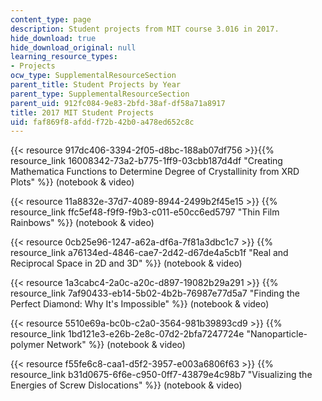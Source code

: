 ```yaml
---
content_type: page
description: Student projects from MIT course 3.016 in 2017.
hide_download: true
hide_download_original: null
learning_resource_types:
- Projects
ocw_type: SupplementalResourceSection
parent_title: Student Projects by Year
parent_type: SupplementalResourceSection
parent_uid: 912fc084-9e83-2bfd-38af-df58a71a8917
title: 2017 MIT Student Projects
uid: faf869f8-afdd-f72b-42b0-a478ed652c8c
---
```


{{< resource 917dc406-3394-2f05-d8bc-188ab07df756 >}}{{% resource_link 16008342-73a2-b775-1ff9-03cbb187d4df "Creating Mathematica Functions to Determine Degree of Crystallinity from XRD Plots" %}} (notebook & video)

{{< resource 11a8832e-37d7-4089-8944-2499b2f45e15 >}} {{% resource_link ffc5ef48-f9f9-f9b3-c011-e50cc6ed5797 "Thin Film Rainbows" %}} (notebook & video)

{{< resource 0cb25e96-1247-a62a-df6a-7f81a3dbc1c7 >}} {{% resource_link a76134ed-4846-cae7-2d42-d67de4a5cb1f "Real and Reciprocal Space in 2D and 3D" %}} (notebook & video)

{{< resource 1a3cabc4-2a0c-a20c-d897-19082b29a291 >}} {{% resource_link 7af90433-eb14-5b02-4b2b-76987e77d5a7 "Finding the Perfect Diamond: Why It's Impossible" %}} (notebook & video)

{{< resource 5510e69a-bc0b-c2a0-3564-981b39893cd9 >}} {{% resource_link 1bd121e3-e26b-2e8c-07d2-2bfa7247724e "Nanoparticle-polymer Network" %}} (notebook & video)

{{< resource f55fe6c8-caa1-d5f2-3957-e003a6806f63 >}} {{% resource_link b31d0675-6f6e-c950-0ff7-43879e4c98b7 "Visualizing the Energies of Screw Dislocations" %}} (notebook & video)
